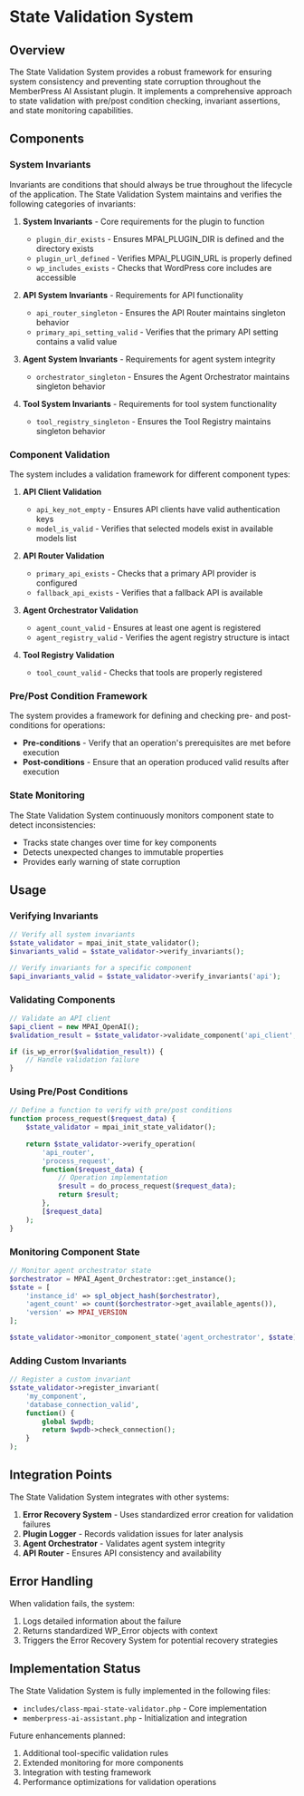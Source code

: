 # State Validation System

## Overview

The State Validation System provides a robust framework for ensuring system consistency and preventing state corruption throughout the MemberPress AI Assistant plugin. It implements a comprehensive approach to state validation with pre/post condition checking, invariant assertions, and state monitoring capabilities.

## Components

### System Invariants

Invariants are conditions that should always be true throughout the lifecycle of the application. The State Validation System maintains and verifies the following categories of invariants:

1. **System Invariants** - Core requirements for the plugin to function
   - `plugin_dir_exists` - Ensures MPAI_PLUGIN_DIR is defined and the directory exists
   - `plugin_url_defined` - Verifies MPAI_PLUGIN_URL is properly defined
   - `wp_includes_exists` - Checks that WordPress core includes are accessible

2. **API System Invariants** - Requirements for API functionality
   - `api_router_singleton` - Ensures the API Router maintains singleton behavior
   - `primary_api_setting_valid` - Verifies that the primary API setting contains a valid value

3. **Agent System Invariants** - Requirements for agent system integrity
   - `orchestrator_singleton` - Ensures the Agent Orchestrator maintains singleton behavior

4. **Tool System Invariants** - Requirements for tool system functionality
   - `tool_registry_singleton` - Ensures the Tool Registry maintains singleton behavior

### Component Validation

The system includes a validation framework for different component types:

1. **API Client Validation**
   - `api_key_not_empty` - Ensures API clients have valid authentication keys
   - `model_is_valid` - Verifies that selected models exist in available models list

2. **API Router Validation**
   - `primary_api_exists` - Checks that a primary API provider is configured
   - `fallback_api_exists` - Verifies that a fallback API is available

3. **Agent Orchestrator Validation**
   - `agent_count_valid` - Ensures at least one agent is registered
   - `agent_registry_valid` - Verifies the agent registry structure is intact

4. **Tool Registry Validation**
   - `tool_count_valid` - Checks that tools are properly registered

### Pre/Post Condition Framework

The system provides a framework for defining and checking pre- and post-conditions for operations:

- **Pre-conditions** - Verify that an operation's prerequisites are met before execution
- **Post-conditions** - Ensure that an operation produced valid results after execution

### State Monitoring

The State Validation System continuously monitors component state to detect inconsistencies:

- Tracks state changes over time for key components
- Detects unexpected changes to immutable properties
- Provides early warning of state corruption

## Usage

### Verifying Invariants

```php
// Verify all system invariants
$state_validator = mpai_init_state_validator();
$invariants_valid = $state_validator->verify_invariants();

// Verify invariants for a specific component
$api_invariants_valid = $state_validator->verify_invariants('api');
```

### Validating Components

```php
// Validate an API client
$api_client = new MPAI_OpenAI();
$validation_result = $state_validator->validate_component('api_client', $api_client);

if (is_wp_error($validation_result)) {
    // Handle validation failure
}
```

### Using Pre/Post Conditions

```php
// Define a function to verify with pre/post conditions
function process_request($request_data) {
    $state_validator = mpai_init_state_validator();
    
    return $state_validator->verify_operation(
        'api_router',
        'process_request',
        function($request_data) {
            // Operation implementation
            $result = do_process_request($request_data);
            return $result;
        },
        [$request_data]
    );
}
```

### Monitoring Component State

```php
// Monitor agent orchestrator state
$orchestrator = MPAI_Agent_Orchestrator::get_instance();
$state = [
    'instance_id' => spl_object_hash($orchestrator),
    'agent_count' => count($orchestrator->get_available_agents()),
    'version' => MPAI_VERSION
];

$state_validator->monitor_component_state('agent_orchestrator', $state);
```

### Adding Custom Invariants

```php
// Register a custom invariant
$state_validator->register_invariant(
    'my_component',
    'database_connection_valid',
    function() {
        global $wpdb;
        return $wpdb->check_connection();
    }
);
```

## Integration Points

The State Validation System integrates with other systems:

1. **Error Recovery System** - Uses standardized error creation for validation failures
2. **Plugin Logger** - Records validation issues for later analysis
3. **Agent Orchestrator** - Validates agent system integrity
4. **API Router** - Ensures API consistency and availability

## Error Handling

When validation fails, the system:

1. Logs detailed information about the failure
2. Returns standardized WP_Error objects with context
3. Triggers the Error Recovery System for potential recovery strategies

## Implementation Status

The State Validation System is fully implemented in the following files:

- `includes/class-mpai-state-validator.php` - Core implementation
- `memberpress-ai-assistant.php` - Initialization and integration

Future enhancements planned:

1. Additional tool-specific validation rules
2. Extended monitoring for more components
3. Integration with testing framework
4. Performance optimizations for validation operations